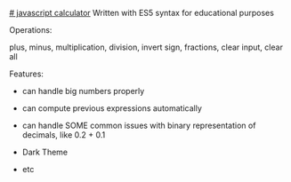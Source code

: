 [# javascript calculator](https://subelta.github.io/browser-calculator/)
Written with ES5 syntax for educational purposes

Operations: 

plus, minus, multiplication, division, invert sign, fractions, clear input, clear all



Features:

+ can handle big numbers properly

+ can compute previous expressions automatically

+ can handle SOME common issues with binary representation of decimals, like 0.2 + 0.1

+ Dark Theme

+ etc
